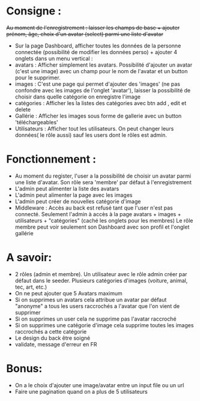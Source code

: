 # Consigne :
~~Au moment de l'enregistrement : laisser les champs de base + ajouter prénom, âge, choix d'un avatar (select) parmi une liste d'avatar~~
* Sur la page Dashboard, afficher toutes les données de la personne connectée (possibilité de modifier les données perso) + ajouter 4 onglets dans un menu vertical :
* avatars : Afficher simplement les avatars. Possibilité d'ajouter un avatar (c'est une image) avec un champ pour le nom de l'avatar et un button pour le supprimer.
* images : C'est une page qui permet d'ajouter des 'images' (ne pas confondre avec les images de l'onglet 'avatar'), laisser la possibilité de choisir dans quelle catégorie on enregistre l'image
* catégories : Afficher les la listes des catégories avec btn add , edit et delete
* Gallérie : Afficher les images sous forme de gallerie avec un button 'téléchargeables'
* Utilisateurs : Afficher tout les utilisateurs. On peut changer leurs données( le rôle aussi) sauf les users dont le rôles est admin.

# Fonctionnement :
* Au moment du register, l'user a la possibilité de choisir un avatar parmi une liste d'avatar. Son rôle sera 'membre' par défaut à l'enregistrement
* L'admin peut alimenter la liste des avatars
* L'admin peut alimenter la page avec les images
* L'admin peut créer de nouvelles catégorie d'image
* Middleware :
Accès au back est refusé tant que l'user n'est pas connecté.
Seulement l'admin à accès à la page avatars + images + utilisateurs + "catégories" (caché les onglets pour les membres)
Le rôle membre peut voir seulement son Dashboard avec son profil et l'onglet gallérie

# A savoir:
* 2 rôles (admin et membre). Un utilisateur avec le rôle admin créer par défaut dans le seeder. Plusieurs catégories d'images (voiture, animal, tec, art, etc.)
* On ne peut ajouter que 5 Avatars maximum
* Si on supprimes un avatars cela attribue un avatar par défaut "anonyme" a tous les users raccrochés a l'avatar que l'on vient de supprimer
* Si on supprimes un user cela ne supprime pas l'avatar raccroché
* Si on supprimes une catégorie d'image cela supprime toutes les images raccrochés a cette catégorie
* Le design du back être soigné
* validate, message d'erreur en FR

# Bonus:
* On a le choix d'ajouter une image/avatar entre un input file ou un url
* Faire une pagination quand on a plus de 5 utilisateurs
